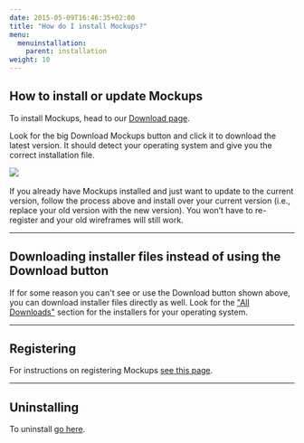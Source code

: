```yaml
---
date: 2015-05-09T16:46:35+02:00
title: "How do I install Mockups?"
menu:
  menuinstallation:
    parent: installation
weight: 10
---
```

## How to install or update Mockups

To install Mockups, head to our [Download page](https://balsamiq.com/download/).

Look for the big Download Mockups button and click it to download the latest version. It should detect your operating system and give you the correct installation file.

[![](https://media.balsamiq.com/img/support/installation/download-mockups.png)​](https://balsamiq.com/download/)

If you already have Mockups installed and just want to update to the current version, follow the process above and install over your current version (i.e., replace your old version with the new version). You won’t have to re-register and your old wireframes will still work.

* * *

## Downloading installer files instead of using the Download button

If for some reason you can't see or use the Download button shown above, you can download installer files directly as well. Look for the ["All Downloads"](https://balsamiq.com/download/#direct) section for the installers for your operating system.

* * *

## Registering

For instructions on registering Mockups [see this page](/installation/register/).

* * *

## Uninstalling

To uninstall [go here](/installation/uninstall/).
